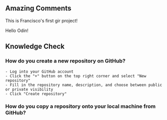 ## Amazing Comments
This is Francisco's first gir project!


Hello Odin!


## Knowledge Check
### How do you create a new repository on GitHub?
    - Log into your GitHub account
    - Click the "+" button on the top right corner and select "New repository"
    - Fill in the repository name, description, and choose between public or private visibility
    - Click "Create repository"


### How do you copy a repository onto your local machine from GitHub?


